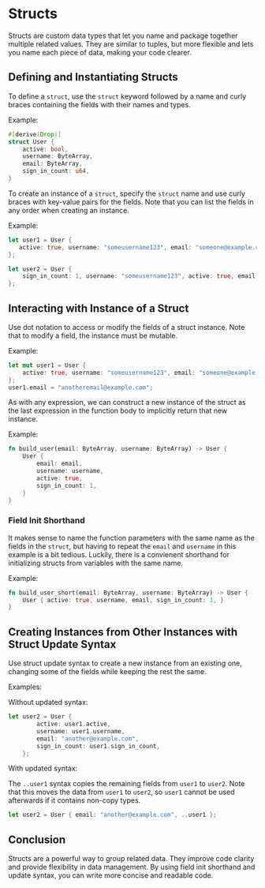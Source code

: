 # Structs

Structs are custom data types that let you name and package together multiple related values. They are similar to tuples, but more flexible and lets you name each piece of data, making your code clearer.

## Defining and Instantiating Structs

To define a `struct`, use the `struct` keyword followed by a name and curly braces containing the fields with their names and types.

Example:

```Rust
#[derive(Drop)]
struct User {
    active: bool,
    username: ByteArray,
    email: ByteArray,
    sign_in_count: u64,
}
```

To create an instance of a `struct`, specify the `struct` name and use curly braces with key-value pairs for the fields. Note that you can list the fields in any order when creating an instance.

Example:

```Rust
let user1 = User {
   active: true, username: "someusername123", email: "someone@example.com", sign_in_count: 1
};

let user2 = User {
    sign_in_count: 1, username: "someusername123", active: true, email: "someone@example.com"
};
```

## Interacting with Instance of a Struct

Use dot notation to access or modify the fields of a struct instance. Note that to modify a field, the instance must be mutable.

Example:

```Rust
let mut user1 = User {
    active: true, username: "someusername123", email: "someone@example.com", sign_in_count: 1
};
user1.email = "anotheremail@example.com";
```

As with any expression, we can construct a new instance of the struct as the last expression in the function body to implicitly return that new instance.

Example:

```Rust
fn build_user(email: ByteArray, username: ByteArray) -> User {
    User {
        email: email,
        username: username,
        active: true,
        sign_in_count: 1,
    }
}
```

### Field Init Shorthand

It makes sense to name the function parameters with the same name as the fields in the `struct`, but having to repeat the `email` and `username` in this example is a bit tedious. Luckily, there is a convienent shorthand for initializing structs from variables with the same name.

Example:

```Rust
fn build_user_short(email: ByteArray, username: ByteArray) -> User {
    User { active: true, username, email, sign_in_count: 1, }
}
```

## Creating Instances from Other Instances with Struct Update Syntax

Use struct update syntax to create a new instance from an existing one, changing some of the fields while keeping the rest the same.

Examples:

Without updated syntax:

```Rust
let user2 = User {
        active: user1.active,
        username: user1.username,
        email: "another@example.com",
        sign_in_count: user1.sign_in_count,
    };
```

With updated syntax:

The `..user1` syntax copies the remaining fields from `user1` to `user2`. Note that this moves the data from `user1` to `user2`, so `user1` cannot be used afterwards if it contains non-copy types.

```Rust
let user2 = User { email: "another@example.com", ..user1 };
```

## Conclusion

Structs are a powerful way to group related data. They improve code clarity and provide flexibility in data management. By using field init shorthand and update syntax, you can write more concise and readable code.
